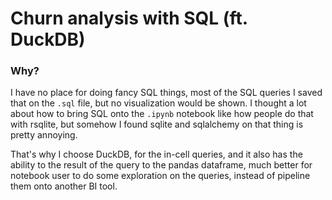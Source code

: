 # Churn analysis with SQL (ft. DuckDB)

### Why?
I have no place for doing fancy SQL things, most of the SQL queries I saved that on the `.sql` file, but no visualization would be shown. I thought a lot about how to bring SQL onto the `.ipynb` notebook like how people do that with rsqlite, but somehow I found sqlite and sqlalchemy on that thing is pretty annoying.

That's why I choose DuckDB, for the in-cell queries, and it also has the ability to the result of the query to the pandas dataframe, much better for notebook user to do some exploration on the queries, instead of pipeline them onto another BI tool.
